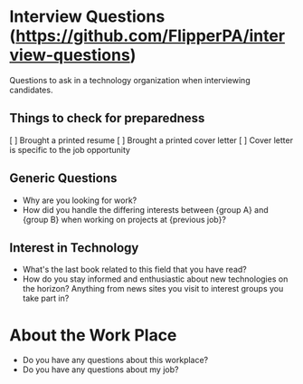 # Interview Questions (https://github.com/FlipperPA/interview-questions)

Questions to ask in a technology organization when interviewing candidates.

## Things to check for preparedness

[ ] Brought a printed resume
[ ] Brought a printed cover letter
    [ ] Cover letter is specific to the job opportunity

## Generic Questions

- Why are you looking for work?
- How did you handle the differing interests between {group A} and {group B} when working on projects at {previous job}?

## Interest in Technology

- What's the last book related to this field that you have read?
- How do you stay informed and enthusiastic about new technologies on the horizon? Anything from news sites you visit to interest groups you take part in?

# About the Work Place
- Do you have any questions about this workplace?
- Do you have any questions about my job?
